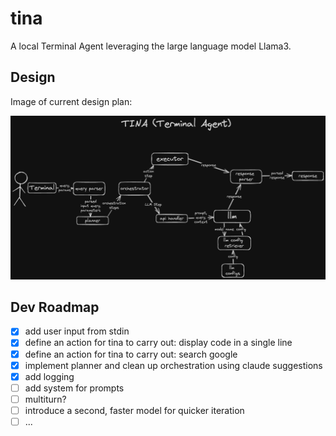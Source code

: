 # tina
A local Terminal Agent leveraging the large language model Llama3.

## Design
Image of current design plan:

![tina](./design_01.png)

## Dev Roadmap
- [x] add user input from stdin
- [x] define an action for tina to carry out: display code in a single line
- [x] define an action for tina to carry out: search google
- [x] implement planner and clean up orchestration using claude suggestions
- [x] add logging
- [ ] add system for prompts
- [ ] multiturn?
- [ ] introduce a second, faster model for quicker iteration
- [ ] ...

